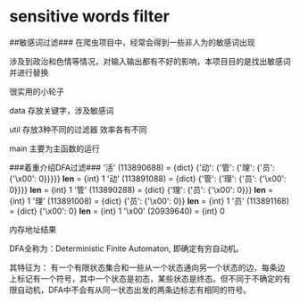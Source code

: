 # sensitive words filter

##敏感词过滤###
在爬虫项目中，经常会得到一些非人为的敏感词出现

涉及到政治和色情等情况，对输入输出都有不好的影响，本项目目的是找出敏感词并进行替换

很实用的小轮子

data 存放关键字，涉及敏感词

util 存放3种不同的过滤器 效率各有不同

main 主要为主函数的运行


###着重介绍DFA过滤###
'活' (113890688) = {dict} {'动': {'管': {'理': {'员': {'\x00': 0}}}}}
 __len__ = {int} 1
 '动' (113891088) = {dict} {'管': {'理': {'员': {'\x00': 0}}}}
  __len__ = {int} 1
  '管' (113890288) = {dict} {'理': {'员': {'\x00': 0}}}
   __len__ = {int} 1
   '理' (113891008) = {dict} {'员': {'\x00': 0}}
    __len__ = {int} 1
    '员' (113891168) = {dict} {'\x00': 0}
     __len__ = {int} 1
     '\x00' (20939640) = {int} 0
 
 
 内存地址结果
 
 DFA全称为：Deterministic Finite Automaton,
 即确定有穷自动机。
 
 其特征为：
 有一个有限状态集合和一些从一个状态通向另一个状态的边，每条边上标记有一个符号，其中一个状态是初态，某些状态是终态。但不同于不确定的有限自动机，DFA中不会有从同一状态出发的两条边标志有相同的符号。
 
 